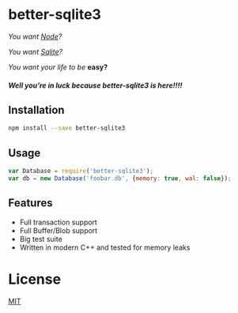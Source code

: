 # better-sqlite3

*You want [Node](http://nodejs.org/)?*

*You want [Sqlite](http://sqlite.org/)?*

*You want your life to be* **easy?**

##### **Well you're in luck because better-sqlite3 is here!!!!**

## Installation

```bash
npm install --save better-sqlite3
```

## Usage

```js
var Database = require('better-sqlite3');
var db = new Database('foobar.db', {memory: true, wal: false});
```

## Features

 - Full transaction support
 - Full Buffer/Blob support
 - Big test suite
 - Written in modern C++ and tested for memory leaks

# License

[MIT](https://github.com/JoshuaWise/better-sqlite3/blob/master/LICENSE.md)

